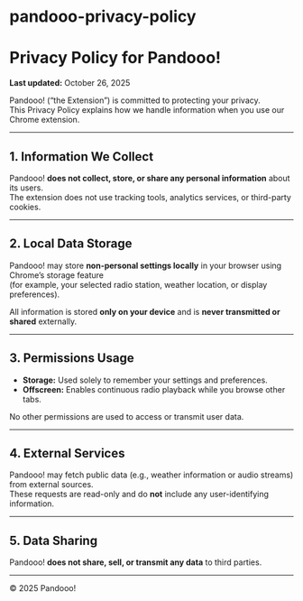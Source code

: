 # pandooo-privacy-policy

# Privacy Policy for Pandooo!

**Last updated:** October 26, 2025  

Pandooo! (“the Extension”) is committed to protecting your privacy.  
This Privacy Policy explains how we handle information when you use our Chrome extension.

---

## 1. Information We Collect
Pandooo! **does not collect, store, or share any personal information** about its users.  
The extension does not use tracking tools, analytics services, or third-party cookies.

---

## 2. Local Data Storage
Pandooo! may store **non-personal settings locally** in your browser using Chrome’s storage feature  
(for example, your selected radio station, weather location, or display preferences).  

All information is stored **only on your device** and is **never transmitted or shared** externally.

---

## 3. Permissions Usage
- **Storage:** Used solely to remember your settings and preferences.  
- **Offscreen:** Enables continuous radio playback while you browse other tabs.  

No other permissions are used to access or transmit user data.

---

## 4. External Services
Pandooo! may fetch public data (e.g., weather information or audio streams) from external sources.  
These requests are read-only and do **not** include any user-identifying information.

---

## 5. Data Sharing
Pandooo! **does not share, sell, or transmit any data** to third parties.


---

© 2025 Pandooo!
